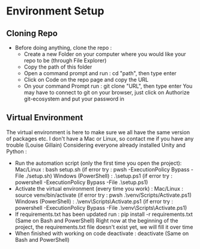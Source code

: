 # Environment Setup
## Cloning Repo
- Before doing anything, clone the repo :
    - Create a new Folder on your computer where you would like your repo to be (through File Explorer)
    - Copy the path of this folder
    - Open a command prompt and run :
        cd "path", then type enter
    - Click on Code on the repo page and copy the URL
    - On your command Prompt run :
        git clone "URL", then type enter
      You may have to connect to git on your browser, just click on Authorize git-ecosystem and put your password in
      
## Virtual Environment
The virtual environment is here to make sure we all have the same version of packages etc.
I don't have a Mac or Linux, so contact me if you have any trouble (Louise Gillain)
Considering everyone already installed Unity and Python :
  - Run the automation script (only the first time you open the project):
      Mac/Linux : bash setup.sh (if error try : pwsh -ExecutionPolicy Bypass -File ./setup.sh)
      Windows (PowerShell) : .\setup.ps1 (if error try : powershell -ExecutionPolicy Bypass -File .\setup.ps1)
  - Activate the virtual environment (every time you work) :
      Mac/Linux : source venv/bin/activate (if error try : pwsh .\venv/Scripts/Activate.ps1)
      Windows (PowerShell) : .\venv\Scripts\Activate.ps1 (if error try : powershell -ExecutionPolicy Bypass -File .\venv\Scripts\Activate.ps1)
  - If requirements.txt has been updated run :
      pip install -r requirements.txt (Same on Bash and PowerShell)
    Right now at the beginning of the project, the requirements.txt file doesn't exist yet, we will fill it over time
  - When finished with working on code deactivate :
      deactivate (Same on Bash and PowerShell)
